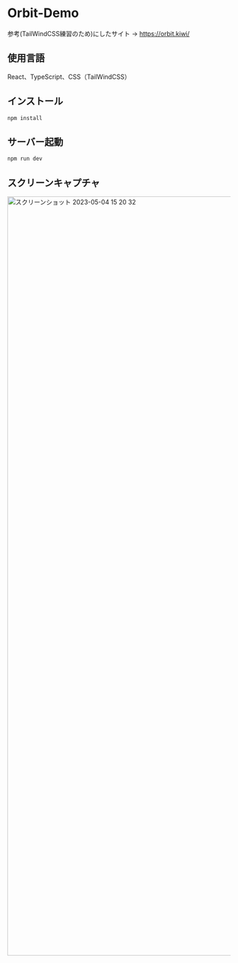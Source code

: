 # Orbit-Demo

参考(TailWindCSS練習のため)にしたサイト -> https://orbit.kiwi/

## 使用言語
React、TypeScript、CSS（TailWindCSS）

## インストール
```sh
npm install
```

## サーバー起動
```sh
npm run dev
```

## スクリーンキャプチャ
<img width="1709" alt="スクリーンショット 2023-05-04 15 20 32" src="https://user-images.githubusercontent.com/123741709/236126057-8b5bdbb5-e572-4b33-98ad-4e9fe89e1bd4.png">
